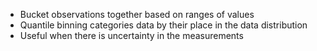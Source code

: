 - Bucket observations together based on ranges of values
- Quantile binning categories data by their place in the data distribution
- Useful when there is uncertainty in the measurements